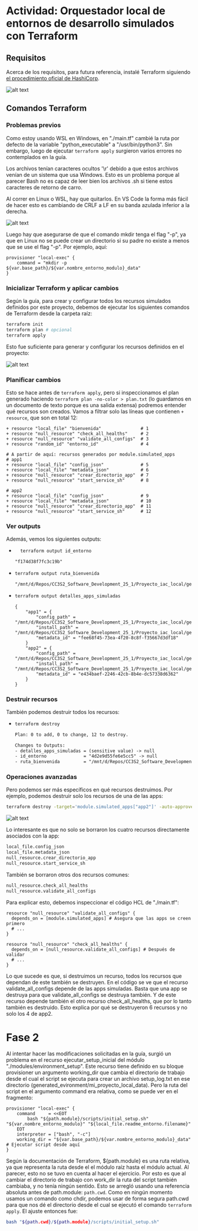 # Actividad: Orquestador local de entornos de desarrollo simulados con Terraform

## Requisitos

Acerca de los requisitos, para futura referencia, instalé Terraform siguiendo [el procedimiento oficial de HashiCorp](https://developer.hashicorp.com/terraform/tutorials/aws-get-started/install-cli#install-terraform).

![alt text](images/image-2.png)

## Comandos Terraform

### Problemas previos

Como estoy usando WSL en Windows, en "./main.tf" cambié la ruta por defecto de la variable "python_executable" a "/usr/bin/python3". Sin embargo, luego de ejecutar ``terraform apply`` surgieron varios errores no contemplados en la guía.

Los archivos tenían caracteres ocultos '\r' debido a que estos archivos venían de un sistema que usa Windows. Esto es un problema porque al parecer Bash no es capaz de leer bien los archivos .sh si tiene estos caracteres de retorno de carro.

Al correr en Linux o WSL, hay que quitarlos. En VS Code la forma más fácil de hacer esto es cambiando de CRLF a LF en su banda azulada inferior a la derecha.

![alt text](images/image-1.png)

Luego hay que asegurarse de que el comando mkdir tenga el flag "-p", ya que en Linux no se puede crear un directorio si su padre no existe a menos que se use el flag "-p". Por ejemplo, aquí:

```hcl
provisioner "local-exec" {
    command = "mkdir -p ${var.base_path}/${var.nombre_entorno_modulo}_data"
}
```

### Inicializar Terraform y aplicar cambios

Según la guía, para crear y configurar todos los recursos simulados definidos por este proyecto, debemos de ejecutar los siguientes comandos de Terraform desde la carpeta raíz:

```bash
terraform init
terraform plan # opcional
terraform apply
```

Esto fue suficiente para generar y configurar los recursos definidos en el proyecto:

![alt text](images/image.png)

### Planificar cambios

Esto se hace antes de ``terraform apply``, pero si inspeccionamos el plan generado haciendo ``terraform plan -no-color > plan.txt`` (lo guardamos en un documento de texto porque es una salida extensa) podremos entender qué recursos son creados. Vamos a filtrar solo las líneas que contienen ``+ resource``, que son en total 12:

```
+ resource "local_file" "bienvenida"               # 1
+ resource "null_resource" "check_all_healths"     # 2
+ resource "null_resource" "validate_all_configs"  # 3
+ resource "random_id" "entorno_id"                # 4

# A partir de aquí: recursos generados por module.simulated_apps
# app1
+ resource "local_file" "config_json"              # 5
+ resource "local_file" "metadata_json"            # 6
+ resource "null_resource" "crear_directorio_app"  # 7
+ resource "null_resource" "start_service_sh"      # 8

# app2
+ resource "local_file" "config_json"              # 9
+ resource "local_file" "metadata_json"            # 10
+ resource "null_resource" "crear_directorio_app"  # 11
+ resource "null_resource" "start_service_sh"      # 12

```

### Ver outputs

Además, vemos los siguientes outputs:

- ```bash
    terraform output id_entorno
    ```
    ```txt
    "f174d38f7fc3c19b"
    ```

-   ```bash
    terraform output ruta_bienvenida
    ```

    ```txt
    "/mnt/d/Repos/CC3S2_Software_Development_25_1/Proyecto_iac_local/generated_environment/bienvenida.txt"
    ```

-   ```bash
    terraform output detalles_apps_simuladas
    ```

    ```hcl
    {
        "app1" = {
            "config_path" = "/mnt/d/Repos/CC3S2_Software_Development_25_1/Proyecto_iac_local/generated_environment/services/app1_v1.0.2/config.json"
            "install_path" = "/mnt/d/Repos/CC3S2_Software_Development_25_1/Proyecto_iac_local/generated_environment/services/app1_v1.0.2"
            "metadata_id" = "fee68f45-73ea-4f20-8c8f-f35667d3df18"
        }
        "app2" = {
            "config_path" = "/mnt/d/Repos/CC3S2_Software_Development_25_1/Proyecto_iac_local/generated_environment/services/app2_v0.5.0/config.json"
            "install_path" = "/mnt/d/Repos/CC3S2_Software_Development_25_1/Proyecto_iac_local/generated_environment/services/app2_v0.5.0"
            "metadata_id" = "e434baef-2246-42cb-8b4e-dc57338d6362"
        }
    }
    ```

### Destruir recursos

También podemos destruir todos los recursos:

-   ```bash
    terraform destroy
    ```

    ```txt
    Plan: 0 to add, 0 to change, 12 to destroy.

    Changes to Outputs:
    - detalles_apps_simuladas = (sensitive value) -> null
    - id_entorno              = "4d2e9d55fe6e5cc5" -> null
    - ruta_bienvenida         = "/mnt/d/Repos/CC3S2_Software_Development_25_1/Proyecto_iac_local/generated_environment/bienvenida.txt" -> null
    ```

### Operaciones avanzadas

Pero podemos ser más específicos en qué recursos destruimos. Por ejemplo, podemos destruir solo los recursos de una de las apps:

```bash
terraform destroy -target='module.simulated_apps["app2"]' -auto-approve
```

![alt text](images/destroy-partial.png)

Lo interesante es que no solo se borraron los cuatro recursos directamente asociados con la app:

```txt
local_file.config_json
local_file.metadata_json
null_resource.crear_directorio_app
null_resource.start_service_sh
```

También se borraron otros dos recursos comunes:

```txt
null_resource.check_all_healths
null_resource.validate_all_configs
```

Para explicar esto, debemos inspeccionar el código HCL de "./main.tf":

```hcl
resource "null_resource" "validate_all_configs" {
  depends_on = [module.simulated_apps] # Asegura que las apps se creen primero
  # ...
}

resource "null_resource" "check_all_healths" {
  depends_on = [null_resource.validate_all_configs] # Después de validar
  # ...
}
```

Lo que sucede es que, si destruimos un recurso, todos los recursos que dependan de este también se destruyen. En el código se ve que el recurso validate_all_configs depende de las apps simuladas. Basta que una app se destruya para que validate_all_configs se destruya también. Y de este recurso depende también el otro recurso check_all_healths, que por lo tanto también es destruido. Esto explica por qué se destruyeron 6 recursos y no solo los 4 de app2.

# Fase 2

Al intentar hacer las modificaciones solicitadas en la guía, surgió un problema en el recurso ejecutar_setup_inicial del módulo "./modules/environment_setup". Este recurso tiene definido en su bloque provisioner un argumento working_dir que cambia el directorio de trabajo desde el cual el script se ejecuta para crear un archivo setup_log.txt en ese directorio (generated_evironment/mi_proyecto_local_data). Pero la ruta del script en el argumento command era relativa, como se puede ver en el fragmento:

```hcl
provisioner "local-exec" {
    command     = <<EOT
        bash "${path.module}/scripts/initial_setup.sh" "${var.nombre_entorno_modulo}" "${local_file.readme_entorno.filename}"
    EOT
    interpreter = ["bash", "-c"]
    working_dir = "${var.base_path}/${var.nombre_entorno_modulo}_data" # Ejecutar script desde aquí
}
```

Según la documentación de Terraform, ${path.module} es una ruta relativa, ya que representa la ruta desde el el módulo raíz hasta el módulo actual. Al parecer, esto no se tuvo en cuenta al hacer el ejercicio. Por esto es que al cambiar el directorio de trabajo con work_dir la ruta del script también cambiaba, y no tenía ningún sentido. Esto se arregló usando una referencia absoluta antes de path.module: ``path.cwd``. Como en ningún momento usamos un comando como chdir, podemos usar de forma segura path.cwd para que nos dé el directorio desde el cual se ejecutó el comando ``terraform apply``. El ajuste entonces fue:

```bash
bash "${path.cwd}/${path.module}/scripts/initial_setup.sh"
```
